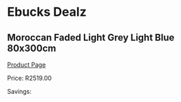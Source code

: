 
# Ebucks Dealz
## Moroccan Faded Light Grey Light Blue 80x300cm
[Product Page](https://www.ebucks.com/web/shop/productSelected.do?prodId=1210553283&catId=1209942441)

Price: R2519.00

Savings: 


	